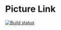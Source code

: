 ﻿# Picture Link

[![Build status](https://www.google.com/images/branding/googlelogo/1x/googlelogo_color_272x92dp.png)](https://www.google.com) 

